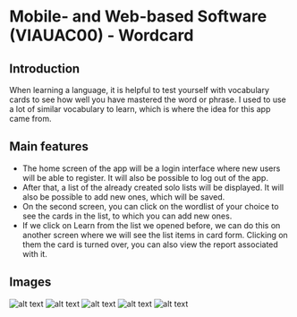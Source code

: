# Mobile- and Web-based Software (VIAUAC00) - Wordcard

## Introduction

When learning a language, it is helpful to test yourself with vocabulary cards to see how well you have mastered the word or phrase.
I used to use a lot of similar vocabulary to learn, which is where the idea for this app came from. 

## Main features

- The home screen of the app will be a login interface where new users will be able to register. It will also be possible to log out of the app.
- After that, a list of the already created solo lists will be displayed. It will also be possible to add new ones, which will be saved. 
- On the second screen, you can click on the wordlist of your choice to see the cards in the list, to which you can add new ones.
- If we click on Learn from the list we opened before, we can do this on another screen where we will see the list items in card form. Clicking on them
the card is turned over, you can also view the report associated with it.

## Images

![alt text](readme_images/1.PNG)
![alt text](readme_images/2.PNG)
![alt text](readme_images/3.PNG)
![alt text](readme_images/4.PNG)
![alt text](readme_images/5.PNG)
